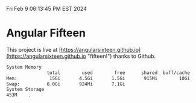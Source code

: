 Fri Feb  9 06:13:45 PM EST 2024

# Angular Fifteen


This project is live at [https://angularsixteen.github.io](https://angularsixteen.github.io "fifteen!") thanks to Github.

```bash
System Memory
               total        used        free      shared  buff/cache   available
Mem:            15Gi       4.5Gi       1.5Gi       915Mi        10Gi        10Gi
Swap:          8.0Gi       924Mi       7.1Gi
System Storage
453M	.
```
